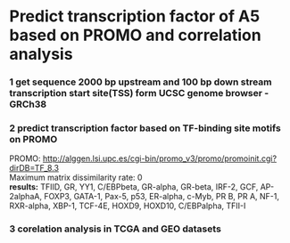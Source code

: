 Predict transcription factor of A5 based on PROMO and correlation analysis
===========

### 1 get sequence 2000 bp upstream and 100 bp down stream transcription start site(TSS) form UCSC genome browser - GRCh38

### 2 predict transcription factor based on TF-binding site motifs on PROMO
PROMO: http://alggen.lsi.upc.es/cgi-bin/promo_v3/promo/promoinit.cgi?dirDB=TF_8.3 </br>
Maximum matrix dissimilarity rate: 0 </br>
**results:**
TFIID, GR, YY1, C/EBPbeta, GR-alpha, GR-beta, IRF-2, GCF, AP-2alphaA, FOXP3, GATA-1, Pax-5, p53, ER-alpha, c-Myb, PR B, PR A, NF-1, RXR-alpha, XBP-1, TCF-4E, HOXD9, HOXD10, C/EBPalpha, TFII-I
### 3 corelation analysis in TCGA and GEO datasets
```R

```
